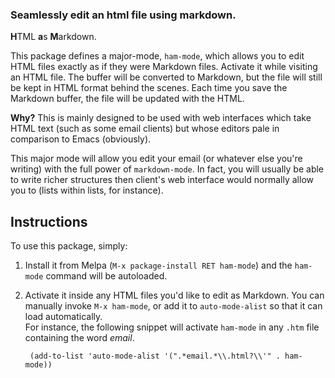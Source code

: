 ### Seamlessly edit an html file using markdown. ###

**H**TML **a**s **M**arkdown.

This package defines a major-mode, `ham-mode`, which allows you to
edit HTML files exactly as if they were Markdown files. Activate it
while visiting an HTML file. The buffer will be converted to Markdown,
but the file will still be kept in HTML format behind the scenes. Each
time you save the Markdown buffer, the file will be updated with the
HTML.

**Why?** This is mainly designed to be used with web interfaces which
take HTML text (such as some email clients) but whose editors pale in
comparison to Emacs (obviously).

This major mode will allow you edit your email (or whatever else
you're writing) with the full power of `markdown-mode`. In fact, you
will usually be able to write richer structures then client's web
interface would normally allow you to (lists within lists, for
instance).

Instructions
------

To use this package, simply:

1. Install it from Melpa (`M-x package-install RET ham-mode`) and the
`ham-mode` command will be autoloaded.
2. Activate it inside any HTML files you'd like to edit as Markdown.
You can manually invoke `M-x ham-mode`, or add it to `auto-mode-alist`
so that it can load automatically.  
For instance, the following snippet will activate `ham-mode` in any
`.htm` file containing the word *email*.

        (add-to-list 'auto-mode-alist '(".*email.*\\.html?\\'" . ham-mode))

